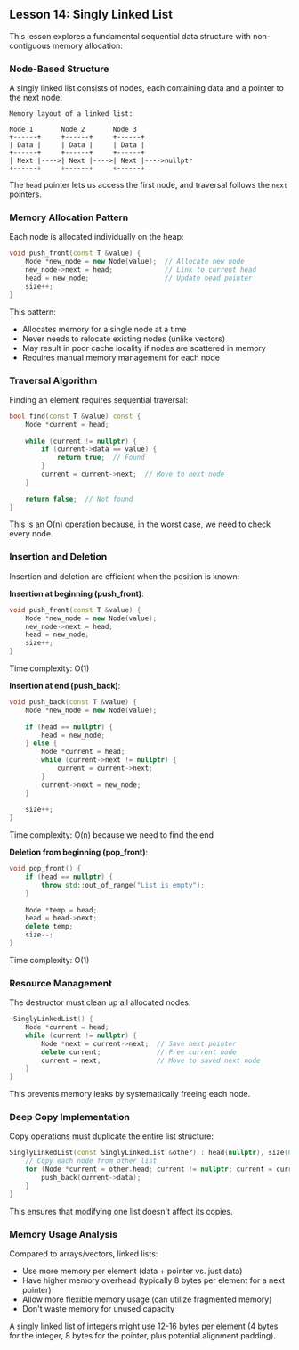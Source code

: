 ## Lesson 14: Singly Linked List

This lesson explores a fundamental sequential data structure with non-contiguous memory allocation:

### Node-Based Structure

A singly linked list consists of nodes, each containing data and a pointer to the next node:

```
Memory layout of a linked list:

Node 1       Node 2       Node 3
+------+     +------+     +------+
| Data |     | Data |     | Data |
+------+     +------+     +------+
| Next |---->| Next |---->| Next |---->nullptr
+------+     +------+     +------+
```

The `head` pointer lets us access the first node, and traversal follows the `next` pointers.

### Memory Allocation Pattern

Each node is allocated individually on the heap:

```cpp
void push_front(const T &value) {
    Node *new_node = new Node(value);  // Allocate new node
    new_node->next = head;             // Link to current head
    head = new_node;                   // Update head pointer
    size++;
}
```

This pattern:
- Allocates memory for a single node at a time
- Never needs to relocate existing nodes (unlike vectors)
- May result in poor cache locality if nodes are scattered in memory
- Requires manual memory management for each node

### Traversal Algorithm

Finding an element requires sequential traversal:

```cpp
bool find(const T &value) const {
    Node *current = head;
    
    while (current != nullptr) {
        if (current->data == value) {
            return true;  // Found
        }
        current = current->next;  // Move to next node
    }
    
    return false;  // Not found
}
```

This is an O(n) operation because, in the worst case, we need to check every node.

### Insertion and Deletion

Insertion and deletion are efficient when the position is known:

**Insertion at beginning (push_front)**:
```cpp
void push_front(const T &value) {
    Node *new_node = new Node(value);
    new_node->next = head;
    head = new_node;
    size++;
}
```
Time complexity: O(1)

**Insertion at end (push_back)**:
```cpp
void push_back(const T &value) {
    Node *new_node = new Node(value);
    
    if (head == nullptr) {
        head = new_node;
    } else {
        Node *current = head;
        while (current->next != nullptr) {
            current = current->next;
        }
        current->next = new_node;
    }
    
    size++;
}
```
Time complexity: O(n) because we need to find the end

**Deletion from beginning (pop_front)**:
```cpp
void pop_front() {
    if (head == nullptr) {
        throw std::out_of_range("List is empty");
    }
    
    Node *temp = head;
    head = head->next;
    delete temp;
    size--;
}
```
Time complexity: O(1)

### Resource Management

The destructor must clean up all allocated nodes:

```cpp
~SinglyLinkedList() {
    Node *current = head;
    while (current != nullptr) {
        Node *next = current->next;  // Save next pointer
        delete current;              // Free current node
        current = next;              // Move to saved next node
    }
}
```

This prevents memory leaks by systematically freeing each node.

### Deep Copy Implementation

Copy operations must duplicate the entire list structure:

```cpp
SinglyLinkedList(const SinglyLinkedList &other) : head(nullptr), size(0) {
    // Copy each node from other list
    for (Node *current = other.head; current != nullptr; current = current->next) {
        push_back(current->data);
    }
}
```

This ensures that modifying one list doesn't affect its copies.

### Memory Usage Analysis

Compared to arrays/vectors, linked lists:
- Use more memory per element (data + pointer vs. just data)
- Have higher memory overhead (typically 8 bytes per element for a next pointer)
- Allow more flexible memory usage (can utilize fragmented memory)
- Don't waste memory for unused capacity

A singly linked list of integers might use 12-16 bytes per element (4 bytes for the integer, 8 bytes for the pointer, plus potential alignment padding).
